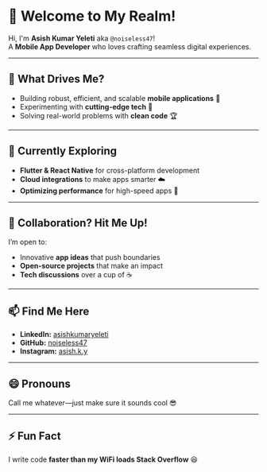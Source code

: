 # 🚀 Welcome to My Realm!  

Hi, I'm **Asish Kumar Yeleti** aka `@noiseless47`!  
A **Mobile App Developer** who loves crafting seamless digital experiences.  

---

## 👀 What Drives Me?  
- Building robust, efficient, and scalable **mobile applications** 📱  
- Experimenting with **cutting-edge tech** 🧠  
- Solving real-world problems with **clean code** 🏆  

---

## 🌱 Currently Exploring  
- **Flutter & React Native** for cross-platform development  
- **Cloud integrations** to make apps smarter ☁️  
- **Optimizing performance** for high-speed apps 🚀  

---

## 💞️ Collaboration? Hit Me Up!  
I’m open to:  
- Innovative **app ideas** that push boundaries  
- **Open-source projects** that make an impact  
- **Tech discussions** over a cup of ☕  

---

## 📫 Find Me Here  
- **LinkedIn:** [asishkumaryeleti](https://www.linkedin.com/in/asishkumaryeleti)  
- **GitHub:** [noiseless47](https://github.com/noiseless47)  
- **Instagram:** [asish.k.y](https://www.instagram.com/asish.k.y)  

---

## 😄 Pronouns  
Call me whatever—just make sure it sounds cool 😎  

---

## ⚡ Fun Fact  
I write code **faster than my WiFi loads Stack Overflow** 😆  
